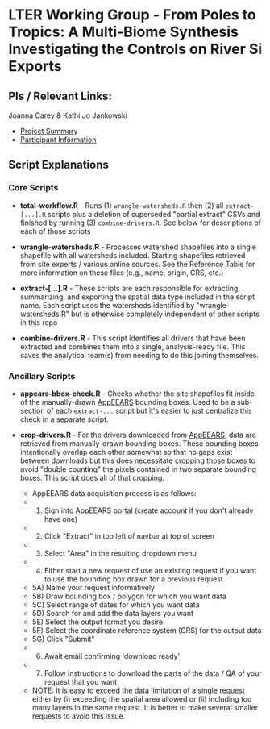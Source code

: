 # LTER Working Group - From Poles to Tropics: A Multi-Biome Synthesis Investigating the Controls on River Si Exports

## PIs / Relevant Links: 

Joanna Carey & Kathi Jo Jankowski

- [Project Summary](https://lternet.edu/working-groups/river-si-exports/)
- [Participant Information](https://www.nceas.ucsb.edu/projects/12816)

## Script Explanations

### Core Scripts

- **total-workflow.R** - Runs (1) `wrangle-watersheds.R` then (2) all `extract-[...].R` scripts plus a deletion of superseded "partial extract" CSVs and finished by running (3) `combine-drivers.R`. See below for descriptions of each of those scripts

- **wrangle-watersheds.R** - Processes watershed shapefiles into a single shapefile with all watersheds included. Starting shapefiles retrieved from site experts / various online sources. See the Reference Table for more information on these files (e.g., name, origin, CRS, etc.)

- **extract-[...].R** - These scripts are each responsible for extracting, summarizing, and exporting the spatial data type included in the script name. Each script uses the watersheds identified by "wrangle-watersheds.R" but is otherwise completely independent of other scripts in this repo

- **combine-drivers.R** - This script identifies all drivers that have been extracted and combines them into a single, analysis-ready file. This saves the analytical team(s) from needing to do this joining themselves.

### Ancillary Scripts

- **appears-bbox-check.R** - Checks whether the site shapefiles fit inside of the manually-drawn [AppEEARS](https://appeears.earthdatacloud.nasa.gov/) bounding boxes. Used to be a sub-section of each `extract-...` script but it's easier to just centralize this check in a separate script.

- **crop-drivers.R** - For the drivers downloaded from [AppEEARS](https://appeears.earthdatacloud.nasa.gov/), data are retrieved from manually-drawn  bounding boxes. These bounding boxes intentionally overlap each other somewhat so that no gaps exist between downloads but this does necessitate cropping those boxes to avoid "double counting" the pixels contained in two separate bounding boxes. This script does all of that cropping.

    - AppEEARS data acquisition process is as follows:
    - 1) Sign into AppEEARS portal (create account if you don't already have one)
    - 2) Click "Extract" in top left of navbar at top of screen
    - 3) Select "Area" in the resulting dropdown menu
    - 4) Either start a new request of use an existing request if you want to use the bounding box drawn for a previous request
    - 5A) Name your request informatively
    - 5B) Draw bounding box / polygon for which you want data
    - 5C) Select range of dates for which you want data
    - 5D) Search for and add the data layers you want
    - 5E) Select the output format you desire
    - 5F) Select the coordinate reference system (CRS) for the output data
    - 5G) Click "Submit"
    - 6) Await email confirming 'download ready'
    - 7) Follow instructions to download the parts of the data / QA of your request that you want
    - NOTE: It is easy to exceed the data limitation of a single request either by (i) exceeding the spatial area allowed or (ii) including too many layers in the same request. It is better to make several smaller requests to avoid this issue.
